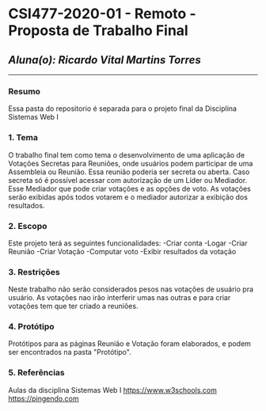 # **CSI477-2020-01 - Remoto - Proposta de Trabalho Final**
## *Aluna(o): Ricardo Vital Martins Torres*

--------------

<!-- Descrever um resumo sobre o trabalho. -->

### Resumo

  Essa pasta do repositorio é separada para o projeto final da Disciplina Sistemas Web I

<!-- Apresentar o tema. -->
### 1. Tema

  O trabalho final tem como tema o desenvolvimento de uma aplicação de Votações Secretas para Reuniões, onde usuários podem participar de uma Assembleia ou Reunião. Essa reunião poderia ser secreta ou aberta. Caso secreta só é possível acessar com autorização de um Líder ou Mediador. Esse Mediador que pode criar votações e as opções de voto. As votações serão exibidas após todos votarem e o mediador autorizar a exibição dos resultados.

<!-- Descrever e limitar o escopo da aplicação. -->
### 2. Escopo

  Este projeto terá as seguintes funcionalidades:
  -Criar conta
  -Logar
  -Criar Reunião
  -Criar Votação 
  -Computar voto
  -Exibir resultados da votação

<!-- Apresentar restrições de funcionalidades e de escopo. -->
### 3. Restrições

  Neste trabalho não serão considerados pesos nas votações de usuário pra usuário. As votações nao irão interferir umas nas outras e para criar votações tem que ter criado a reuniões.

<!-- Construir alguns protótipos para a aplicação, disponibilizá-los no Github e descrever o que foi considerado. //-->
### 4. Protótipo

  Protótipos para as páginas Reunião e Votação foram elaborados, e podem ser encontrados na pasta "Protótipo".

### 5. Referências

  Aulas da disciplina Sistemas Web I
  https://www.w3schools.com
  https://pingendo.com
  